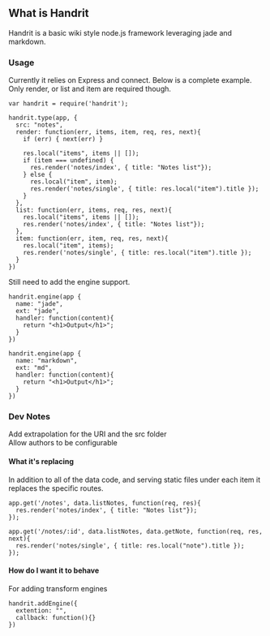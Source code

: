 ## What is Handrit
Handrit is a basic wiki style node.js framework leveraging jade and markdown.

### Usage
Currently it relies on Express and connect. Below is a complete example. Only render, or list and item are required though.

    var handrit = require('handrit');

    handrit.type(app, {
      src: "notes",
      render: function(err, items, item, req, res, next){
        if (err) { next(err) }

        res.local("items", items || []);
        if (item === undefined) {
          res.render('notes/index', { title: "Notes list"});
        } else {
          res.local("item", item);
          res.render('notes/single', { title: res.local("item").title });
        }
      },
      list: function(err, items, req, res, next){
        res.local("items", items || []);
        res.render('notes/index', { title: "Notes list"});
      },
      item: function(err, item, req, res, next){
        res.local("item", items);
        res.render('notes/single', { title: res.local("item").title });
      }
    })

Still need to add the engine support.

    handrit.engine(app {
      name: "jade",
      ext: "jade",
      handler: function(content){
        return "<h1>Output</h1>";
      }
    })

    handrit.engine(app {
      name: "markdown",
      ext: "md",
      handler: function(content){
        return "<h1>Output</h1>";
      }
    })

### Dev Notes
Add extrapolation for the URI and the src folder  
Allow authors to be configurable  

#### What it's replacing
In addition to all of the data code, and serving static files under each item it replaces the specific routes.

    app.get('/notes', data.listNotes, function(req, res){
      res.render('notes/index', { title: "Notes list"});
    });
    
    app.get('/notes/:id', data.listNotes, data.getNote, function(req, res, next){
      res.render('notes/single', { title: res.local("note").title });
    });
    
#### How do I want it to behave
For adding transform engines

    handrit.addEngine({
      extention: "",
      callback: function(){}
    })


